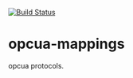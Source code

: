 [![Build Status](https://travis-ci.org/treww/opcua-mappings.svg?branch=continous_integration)](https://travis-ci.org/treww/opcua-mappings)

opcua-mappings
==============

opcua protocols.
